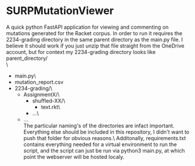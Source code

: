 # SURPMutationViewer

A quick python FastAPI application for viewing and commenting on mutations generated for the Racket corpus. In order to run it requires the 2234-grading directory in the same parent directory as the main.py file. I believe it should work if you just unzip that file straight from the OneDrive account, but for context my 2234-grading directory looks like\
parent_directory/\
\
- main.py\
- mutation_report.csv
- 2234-grading/\
    - AssignmentX/\
        - shuffled-XX/\
            - text.rkt\
        - ...\
    - ...\
The particular naming's of the directories are infact important. Everything else should be included in this repository, I didn't want to push that folder for obvious reasons.\ Additonally, requirements.txt contains everything needed for a virtual environment to run the script, and the script can just be run via python3 main.py, at which point the webserver will be hosted localy.
